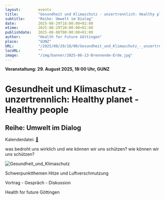 ```yaml
---
layout:        events
title:         "Gesundheit und Klimaschutz - unzertrennlich: Healthy planet - Healthy people"
subtitle:      "Reihe: Umwelt im Dialog"
date:          2025-08-29T18:00:00+02:00
etime:         2025-08-29T20:00:00+02:00
publishdate:   2025-08-08T00:00:00+01:00
author:        "Health for Future Göttingen"
place:         "GUNZ"
URL:           "/2025/08/29/18/00/Gesundheit_und_Klimaschutz_-_unzertrennlich_Healthy_planet_-_Healthy_people"
locURL:        ""
image:         "/img/banner/2025-06-13-Brennende-Erde.jpg"
---
```


**Veranstaltung: 29. August 2025, 18:00 Uhr, GUNZ**

Gesundheit und Klimaschutz - unzertrennlich: Healthy planet - Healthy people
===========

Reihe: Umwelt im Dialog
-----------


Kalenderdatei: [📆](/ics/2025-08-29_18-00_gesundheit_und_klimaschutz_-_unzertrennlich_healthy_planet_-_healthy_people.ics)

was bedroht uns wirklich und
wie können wir uns schützen? wie können wir uns schützen?

![Gesundheit_und_Klimaschutz](/img/event/2025-08-29-Gesundheit_und_Klimaschutz.png)

Schwerpunktthemen Hitze und Luftverschmutzung

Vortrag - Gespräch - Diskussion

Health for future Göttingen


